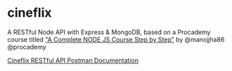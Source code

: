 # cineflix

A RESTful Node API with Express &amp; MongoDB, based on a Procademy course titled ["A Complete NODE JS Course Step by Step"](https://www.youtube.com/playlist?list=PL1BztTYDF-QPdTvgsjf8HOwO4ZVl_LhxS) by @manojjha86 @procademy

[Cineflix RESTful API Postman Documentation](https://documenter.getpostman.com/view/28810590/2s9Xy5MAY7)
